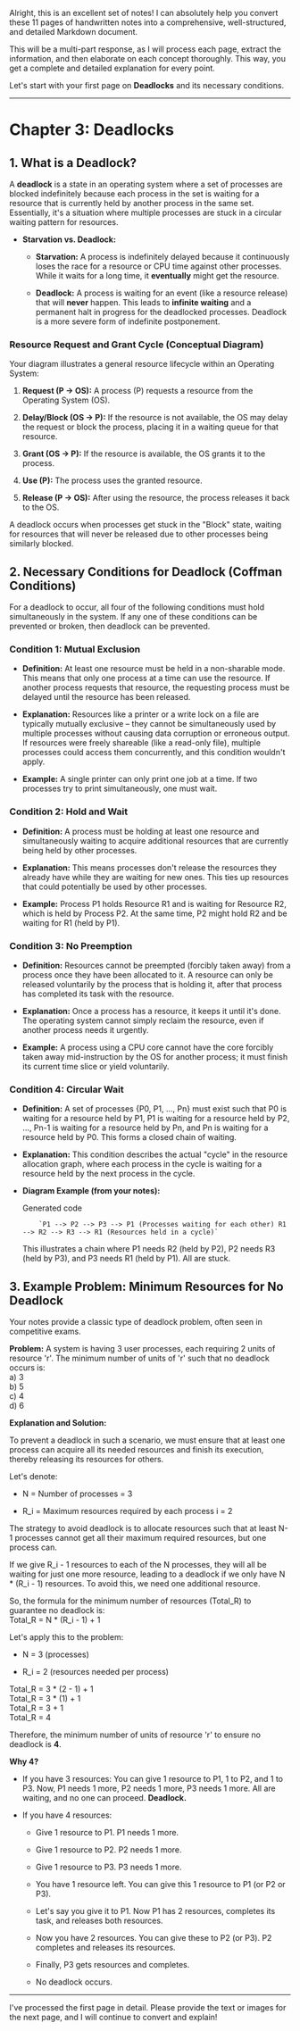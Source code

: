 Alright, this is an excellent set of notes! I can absolutely help you convert these 11 pages of handwritten notes into a comprehensive, well-structured, and detailed Markdown document.

This will be a multi-part response, as I will process each page, extract the information, and then elaborate on each concept thoroughly. This way, you get a complete and detailed explanation for every point.

Let's start with your first page on **Deadlocks** and its necessary conditions.

---

# Chapter 3: Deadlocks

## 1. What is a Deadlock?

A **deadlock** is a state in an operating system where a set of processes are blocked indefinitely because each process in the set is waiting for a resource that is currently held by another process in the same set. Essentially, it's a situation where multiple processes are stuck in a circular waiting pattern for resources.

- **Starvation vs. Deadlock:**
    
    - **Starvation:** A process is indefinitely delayed because it continuously loses the race for a resource or CPU time against other processes. While it waits for a long time, it **eventually** might get the resource.
        
    - **Deadlock:** A process is waiting for an event (like a resource release) that will **never** happen. This leads to **infinite waiting** and a permanent halt in progress for the deadlocked processes. Deadlock is a more severe form of indefinite postponement.
        

### Resource Request and Grant Cycle (Conceptual Diagram)

Your diagram illustrates a general resource lifecycle within an Operating System:

1. **Request (P -> OS):** A process (P) requests a resource from the Operating System (OS).
    
2. **Delay/Block (OS -> P):** If the resource is not available, the OS may delay the request or block the process, placing it in a waiting queue for that resource.
    
3. **Grant (OS -> P):** If the resource is available, the OS grants it to the process.
    
4. **Use (P):** The process uses the granted resource.
    
5. **Release (P -> OS):** After using the resource, the process releases it back to the OS.
    

A deadlock occurs when processes get stuck in the "Block" state, waiting for resources that will never be released due to other processes being similarly blocked.

## 2. Necessary Conditions for Deadlock (Coffman Conditions)

For a deadlock to occur, all four of the following conditions must hold simultaneously in the system. If any one of these conditions can be prevented or broken, then deadlock can be prevented.

### Condition 1: Mutual Exclusion

- **Definition:** At least one resource must be held in a non-sharable mode. This means that only one process at a time can use the resource. If another process requests that resource, the requesting process must be delayed until the resource has been released.
    
- **Explanation:** Resources like a printer or a write lock on a file are typically mutually exclusive – they cannot be simultaneously used by multiple processes without causing data corruption or erroneous output. If resources were freely shareable (like a read-only file), multiple processes could access them concurrently, and this condition wouldn't apply.
    
- **Example:** A single printer can only print one job at a time. If two processes try to print simultaneously, one must wait.
    

### Condition 2: Hold and Wait

- **Definition:** A process must be holding at least one resource and simultaneously waiting to acquire additional resources that are currently being held by other processes.
    
- **Explanation:** This means processes don't release the resources they already have while they are waiting for new ones. This ties up resources that could potentially be used by other processes.
    
- **Example:** Process P1 holds Resource R1 and is waiting for Resource R2, which is held by Process P2. At the same time, P2 might hold R2 and be waiting for R1 (held by P1).
    

### Condition 3: No Preemption

- **Definition:** Resources cannot be preempted (forcibly taken away) from a process once they have been allocated to it. A resource can only be released voluntarily by the process that is holding it, after that process has completed its task with the resource.
    
- **Explanation:** Once a process has a resource, it keeps it until it's done. The operating system cannot simply reclaim the resource, even if another process needs it urgently.
    
- **Example:** A process using a CPU core cannot have the core forcibly taken away mid-instruction by the OS for another process; it must finish its current time slice or yield voluntarily.
    

### Condition 4: Circular Wait

- **Definition:** A set of processes {P0, P1, ..., Pn} must exist such that P0 is waiting for a resource held by P1, P1 is waiting for a resource held by P2, ..., Pn-1 is waiting for a resource held by Pn, and Pn is waiting for a resource held by P0. This forms a closed chain of waiting.
    
- **Explanation:** This condition describes the actual "cycle" in the resource allocation graph, where each process in the cycle is waiting for a resource held by the next process in the cycle.
    
- **Diagram Example (from your notes):**
    
    Generated code
    
          `P1 --> P2 --> P3 --> P1 (Processes waiting for each other) R1 --> R2 --> R3 --> R1 (Resources held in a cycle)`
        
    
    This illustrates a chain where P1 needs R2 (held by P2), P2 needs R3 (held by P3), and P3 needs R1 (held by P1). All are stuck.
    

## 3. Example Problem: Minimum Resources for No Deadlock

Your notes provide a classic type of deadlock problem, often seen in competitive exams.

**Problem:** A system is having 3 user processes, each requiring 2 units of resource 'r'. The minimum number of units of 'r' such that no deadlock occurs is:  
a) 3  
b) 5  
c) 4  
d) 6

**Explanation and Solution:**

To prevent a deadlock in such a scenario, we must ensure that at least one process can acquire all its needed resources and finish its execution, thereby releasing its resources for others.

Let's denote:

- N = Number of processes = 3
    
- R_i = Maximum resources required by each process i = 2
    

The strategy to avoid deadlock is to allocate resources such that at least N-1 processes cannot get all their maximum required resources, but one process can.

If we give R_i - 1 resources to each of the N processes, they will all be waiting for just one more resource, leading to a deadlock if we only have N * (R_i - 1) resources. To avoid this, we need one additional resource.

So, the formula for the minimum number of resources (Total_R) to guarantee no deadlock is:  
Total_R = N * (R_i - 1) + 1

Let's apply this to the problem:

- N = 3 (processes)
    
- R_i = 2 (resources needed per process)
    

Total_R = 3 * (2 - 1) + 1  
Total_R = 3 * (1) + 1  
Total_R = 3 + 1  
Total_R = 4

Therefore, the minimum number of units of resource 'r' to ensure no deadlock is **4**.

**Why 4?**

- If you have 3 resources: You can give 1 resource to P1, 1 to P2, and 1 to P3. Now, P1 needs 1 more, P2 needs 1 more, P3 needs 1 more. All are waiting, and no one can proceed. **Deadlock.**
    
- If you have 4 resources:
    
    - Give 1 resource to P1. P1 needs 1 more.
        
    - Give 1 resource to P2. P2 needs 1 more.
        
    - Give 1 resource to P3. P3 needs 1 more.
        
    - You have 1 resource left. You can give this 1 resource to P1 (or P2 or P3).
        
    - Let's say you give it to P1. Now P1 has 2 resources, completes its task, and releases both resources.
        
    - Now you have 2 resources. You can give these to P2 (or P3). P2 completes and releases its resources.
        
    - Finally, P3 gets resources and completes.
        
    - No deadlock occurs.
        

---

I've processed the first page in detail. Please provide the text or images for the next page, and I will continue to convert and explain!